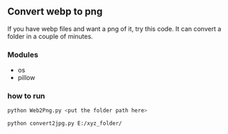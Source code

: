 ## Convert webp to png


If you have webp files and want a png of it, try this code.
It can convert a folder in a couple of minutes.

### Modules

- os
- pillow


### how to run

```bash
python Web2Png.py <put the folder path here>
```

```bash
python convert2jpg.py E:/xyz_folder/
```
